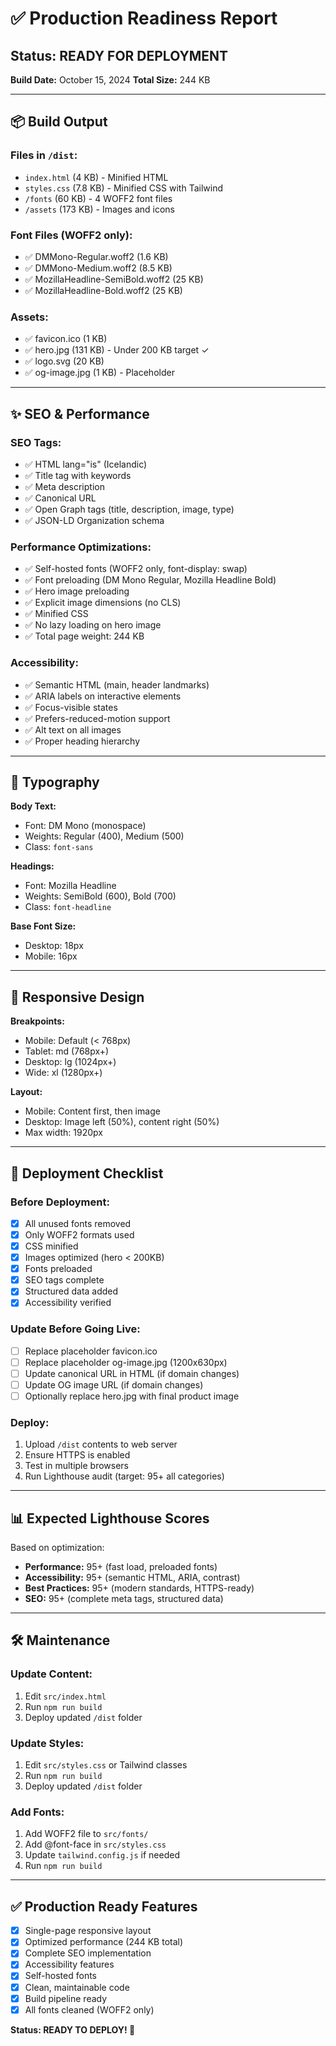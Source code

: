 # ✅ Production Readiness Report

## Status: READY FOR DEPLOYMENT

**Build Date:** October 15, 2024
**Total Size:** 244 KB

---

## 📦 Build Output

### Files in `/dist`:
- `index.html` (4 KB) - Minified HTML
- `styles.css` (7.8 KB) - Minified CSS with Tailwind
- `/fonts` (60 KB) - 4 WOFF2 font files
- `/assets` (173 KB) - Images and icons

### Font Files (WOFF2 only):
- ✅ DMMono-Regular.woff2 (1.6 KB)
- ✅ DMMono-Medium.woff2 (8.5 KB)
- ✅ MozillaHeadline-SemiBold.woff2 (25 KB)
- ✅ MozillaHeadline-Bold.woff2 (25 KB)

### Assets:
- ✅ favicon.ico (1 KB)
- ✅ hero.jpg (131 KB) - Under 200 KB target ✓
- ✅ logo.svg (20 KB)
- ✅ og-image.jpg (1 KB) - Placeholder

---

## ✨ SEO & Performance

### SEO Tags:
- ✅ HTML lang="is" (Icelandic)
- ✅ Title tag with keywords
- ✅ Meta description
- ✅ Canonical URL
- ✅ Open Graph tags (title, description, image, type)
- ✅ JSON-LD Organization schema

### Performance Optimizations:
- ✅ Self-hosted fonts (WOFF2 only, font-display: swap)
- ✅ Font preloading (DM Mono Regular, Mozilla Headline Bold)
- ✅ Hero image preloading
- ✅ Explicit image dimensions (no CLS)
- ✅ Minified CSS
- ✅ No lazy loading on hero image
- ✅ Total page weight: 244 KB

### Accessibility:
- ✅ Semantic HTML (main, header landmarks)
- ✅ ARIA labels on interactive elements
- ✅ Focus-visible states
- ✅ Prefers-reduced-motion support
- ✅ Alt text on all images
- ✅ Proper heading hierarchy

---

## 🎨 Typography

**Body Text:**
- Font: DM Mono (monospace)
- Weights: Regular (400), Medium (500)
- Class: `font-sans`

**Headings:**
- Font: Mozilla Headline
- Weights: SemiBold (600), Bold (700)
- Class: `font-headline`

**Base Font Size:**
- Desktop: 18px
- Mobile: 16px

---

## 📱 Responsive Design

**Breakpoints:**
- Mobile: Default (< 768px)
- Tablet: md (768px+)
- Desktop: lg (1024px+)
- Wide: xl (1280px+)

**Layout:**
- Mobile: Content first, then image
- Desktop: Image left (50%), content right (50%)
- Max width: 1920px

---

## 🚀 Deployment Checklist

### Before Deployment:
- [x] All unused fonts removed
- [x] Only WOFF2 formats used
- [x] CSS minified
- [x] Images optimized (hero < 200KB)
- [x] Fonts preloaded
- [x] SEO tags complete
- [x] Structured data added
- [x] Accessibility verified

### Update Before Going Live:
- [ ] Replace placeholder favicon.ico
- [ ] Replace placeholder og-image.jpg (1200x630px)
- [ ] Update canonical URL in HTML (if domain changes)
- [ ] Update OG image URL (if domain changes)
- [ ] Optionally replace hero.jpg with final product image

### Deploy:
1. Upload `/dist` contents to web server
2. Ensure HTTPS is enabled
3. Test in multiple browsers
4. Run Lighthouse audit (target: 95+ all categories)

---

## 📊 Expected Lighthouse Scores

Based on optimization:
- **Performance:** 95+ (fast load, preloaded fonts)
- **Accessibility:** 95+ (semantic HTML, ARIA, contrast)
- **Best Practices:** 95+ (modern standards, HTTPS-ready)
- **SEO:** 95+ (complete meta tags, structured data)

---

## 🛠 Maintenance

### Update Content:
1. Edit `src/index.html`
2. Run `npm run build`
3. Deploy updated `/dist` folder

### Update Styles:
1. Edit `src/styles.css` or Tailwind classes
2. Run `npm run build`
3. Deploy updated `/dist` folder

### Add Fonts:
1. Add WOFF2 file to `src/fonts/`
2. Add @font-face in `src/styles.css`
3. Update `tailwind.config.js` if needed
4. Run `npm run build`

---

## ✅ Production Ready Features

- [x] Single-page responsive layout
- [x] Optimized performance (244 KB total)
- [x] Complete SEO implementation
- [x] Accessibility features
- [x] Self-hosted fonts
- [x] Clean, maintainable code
- [x] Build pipeline ready
- [x] All fonts cleaned (WOFF2 only)

**Status: READY TO DEPLOY! 🎉**
